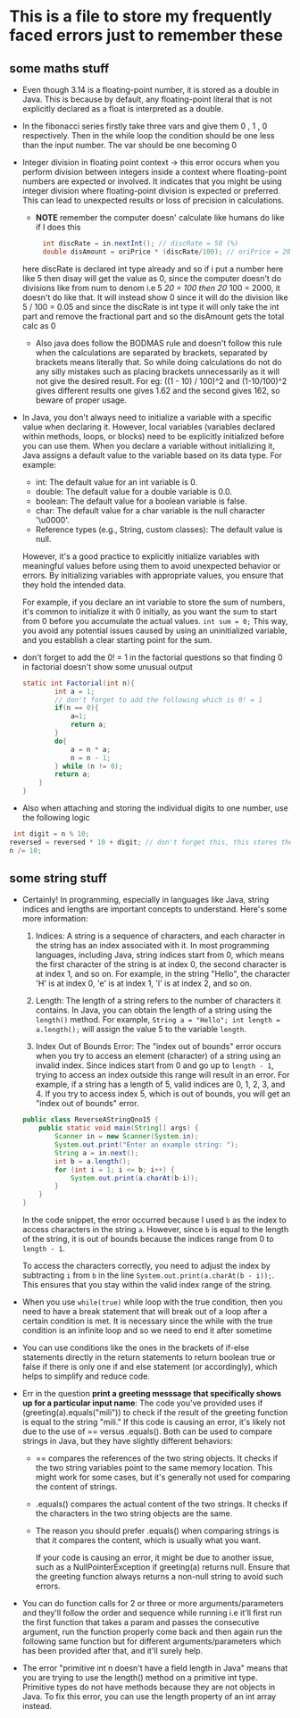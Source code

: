 # This is a file to store my frequently faced errors just to remember these

## some maths stuff

- Even though 3.14 is a floating-point number, it is stored as a double in Java. This is because by default, any floating-point literal that is not explicitly declared as a float is interpreted as a double.

- In the fibonacci series firstly take three vars and give them 0 , 1 , 0 respectively. Then in the while loop the condition should be one less than the input number. The var should be one becoming 0

- Integer division in floating point context -> this error occurs when you perform division between integers inside a context where floating-point numbers are expected or involved. It indicates that you might be using integer division where floating-point division is expected or preferred. This can lead to unexpected results or loss of precision in calculations.
  - **NOTE** remember the computer doesn' calculate like humans do like if I does this

   ```java
        int discRate = in.nextInt(); // discRate = 50 (%)
        double disAmount = oriPrice * (discRate/100); // oriPrice = 2000
   ```

   here discRate is declared int type already and so if i put a number here like 5 then disay will get the value as 0, since the computer doesn't do divisions like from num to denom i.e 5 *20 = 100 then 20* 100 = 2000, it doesn't do like that. It will instead show 0 since it will do the division like 5 / 100 = 0.05 and since the discRate is int type it will only take the int part and remove the fractional part and so the disAmount gets the total calc as 0
  - Also java does follow the BODMAS rule and doesn't follow this rule when the calculations are separated by brackets, separated by brackets means literally that. So while doing calculations do not do any silly mistakes such as placing brackets unnecessarily as it will not give the desired result. For eg: ((1 - 10) / 100)^2 and (1-10/100)^2 gives different results one gives 1.62 and the second gives 162, so beware of proper usage.

- In Java, you don't always need to initialize a variable with a specific value when declaring it. However, local variables (variables declared within methods, loops, or blocks) need to be explicitly initialized before you can use them.
   When you declare a variable without initializing it, Java assigns a default value to the variable based on its data type. For example:
  - int: The default value for an int variable is 0.
  - double: The default value for a double variable is 0.0.
  - boolean: The default value for a boolean variable is false.
  - char: The default value for a char variable is the null character '\u0000'.
  - Reference types (e.g., String, custom classes): The default value is null.

   However, it's a good practice to explicitly initialize variables with meaningful values before using them to avoid unexpected behavior or errors. By initializing variables with appropriate values, you ensure that they hold the intended data.

   For example, if you declare an int variable to store the sum of numbers, it's common to initialize it with 0 initially, as you want the sum to start from 0 before you accumulate the actual values. `int sum = 0;` This way, you avoid any potential issues caused by using an uninitialized variable, and you establish a clear starting point for the sum.

- don't forget to add the 0! = 1 in the factorial questions so that finding 0 in factorial doesn't show some unusual output

   ``` java
   static int Factorial(int n){
           int a = 1;
           // don't forget to add the following which is 0! = 1
           if(n == 0){
               a=1;
               return a;
           }
           do{
               a = n * a;
               n = n - 1;
           } while (n != 0);
           return a;
       }
   }

   ```

- Also when attaching and storing the individual digits to one number, use the following logic

```java
 int digit = n % 10;
reversed = reversed * 10 + digit; // don't forget this, this stores the no in the main form here in this case it is forming a 3 digit number after removing digit from the input 101 to find the palindrome
n /= 10;
```

## some string stuff

- Certainly! In programming, especially in languages like Java, string indices and lengths are important concepts to understand. Here's some more information:

   1. Indices: A string is a sequence of characters, and each character in the string has an index associated with it. In most programming languages, including Java, string indices start from 0, which means the first character of the string is at index 0, the second character is at index 1, and so on. For example, in the string "Hello", the character 'H' is at index 0, 'e' is at index 1, 'l' is at index 2, and so on.

   2. Length: The length of a string refers to the number of characters it contains. In Java, you can obtain the length of a string using the `length()` method. For example, `String a = "Hello"; int length = a.length();` will assign the value 5 to the variable `length`.

   3. Index Out of Bounds Error: The "index out of bounds" error occurs when you try to access an element (character) of a string using an invalid index. Since indices start from 0 and go up to `length - 1`, trying to access an index outside this range will result in an error. For example, if a string has a length of 5, valid indices are 0, 1, 2, 3, and 4. If you try to access index 5, which is out of bounds, you will get an "index out of bounds" error.

   ```java
   public class ReverseAStringQno15 {
       public static void main(String[] args) {
           Scanner in = new Scanner(System.in);
           System.out.print("Enter an example string: ");
           String a = in.next();
           int b = a.length();
           for (int i = 1; i <= b; i++) {
               System.out.print(a.charAt(b-i));
           }
       }
   }
   ```

   In the code snippet, the error occurred because I used `b` as the index to access characters in the string `a`. However, since `b` is equal to the length of the string, it is out of bounds because the indices range from 0 to `length - 1`.

   To access the characters correctly, you need to adjust the index by subtracting `i` from `b` in the line `System.out.print(a.charAt(b - i));`. This ensures that you stay within the valid index range of the string.

- When you use `while(true)` while loop with the true condition, then you need to have a break statement that will break out of a loop after a certain condition is met. It is necessary since the while with the true condition is an infinite loop and so we need to end it after sometime
- You can use conditions like the ones in the brackets of if-else statements directly in the return statements to return boolean true or false if there is only one if and else statement (or accordingly), which helps to simplify and reduce code.
- Err in the question **print a greeting messsage that specifically shows up for a particular input name**: The code you've provided uses if (greeting(a).equals("mili")) to check if the result of the greeting function is equal to the string "mili." If this code is causing an error, it's likely not due to the use of == versus .equals(). Both can be used to compare strings in Java, but they have slightly different behaviors:

  - == compares the references of the two string objects. It checks if the two string variables point to the same memory location. This might work for some cases, but it's generally not used for comparing the content of strings.

  - .equals() compares the actual content of the two strings. It checks if the characters in the two string objects are the same.

  - The reason you should prefer .equals() when comparing strings is that it compares the content, which is usually what you want.

    If your code is causing an error, it might be due to another issue, such as a NullPointerException if greeting(a) returns null. Ensure that the greeting function always returns a non-null string to avoid such errors.

- You can do function calls for 2 or three or more arguments/parameters and they'll follow the order and sequence while running i.e it'll first run the first function that takes a param and passes the consecutive argument, run the function properly come back and then again run the following same function but for different arguments/parameters which has been provided after that, and it'll surely help.

- The error "primitive int n doesn't have a field length in Java" means that you are trying to use the length() method on a primitive int type. Primitive types do not have methods because they are not objects in Java. To fix this error, you can use the length property of an int array instead.
